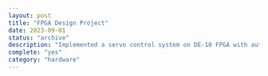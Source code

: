 ```yaml
---
layout: post
title: "FPGA Design Project"
date: 2023-09-01
status: "archive"
description: "Implemented a servo control system on DE-10 FPGA with automated movement and LED feedback."
complete: "yes"
category: "hardware"
---
```

